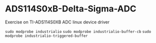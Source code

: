 # ADS114S0xB-Delta-Sigma-ADC
Exercise on TI-ADS114S0XB ADC linux device driver

`sudo modprobe industrialio`
`sudo modprobe industrialio-buffer-cb`
`sudo modprobe industrialio-triggered-buffer`

